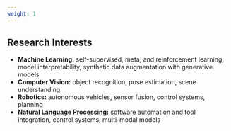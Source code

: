 ```yaml
---
weight: 1
---
```


## Research Interests

- **Machine Learning:** self-supervised, meta, and reinforcement learning; model interpretability, synthetic data augmentation with generative models
- **Computer Vision:** object recognition, pose estimation, scene understanding
- **Robotics:** autonomous vehicles, sensor fusion, control systems, planning
- **Natural Language Processing:** software automation and tool integration, control systems, multi-modal models
